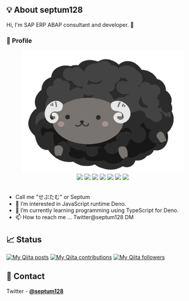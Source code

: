 ## 💡 About septum128
Hi, I'm SAP ERP ABAP consultant and developer. 🤝

### 🐑 Profile
<div align="center">
  <img src="icon.png" height="320px" width="auto" />
  <br>
  <img src="https://img.shields.io/badge/age-33-green" />
  <img src="https://img.shields.io/badge/language-Japanese-brightgreen" />
  <img src="https://img.shields.io/badge/favorite-TypeScript-blue" />
  <img src="https://img.shields.io/badge/Study-Deno-yellowgreen" />
  <img src="https://img.shields.io/badge/Work-SAP__SD-orange" />
  <img src="https://img.shields.io/badge/used%20work-ABAP-B6CADE" />
  <a href="https://lit.link/interceptor128" target="_blank">
  <img src="https://img.shields.io/badge/Detail-Profile-9cf" />
  </a>
</div>
<br>

- Call me "せぷたむ" or Septum
- 👀 I’m interested in JavaScript runtime Deno.
- 🌱 I’m currently learning programming using TypeScript for Deno.
- 📫 How to reach me ... Twitter@septum128 DM

## 📈 Status
[![My Qiita posts](https://qiita-badge.apiapi.app/s/septum128/posts.svg)](https://qiita.com/septum128)
[![My Qiita contributions](https://qiita-badge.apiapi.app/s/septum128/contributions.svg)](https://qiita.com/septum128)
[![My Qiita followers](https://qiita-badge.apiapi.app/s/septum128/followers.svg)](https://qiita.com/septum128)

## 📩 Contact

Twitter - **[@septum128](https://twitter.com/septum128)**
